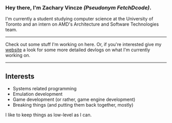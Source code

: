 ### Hey there, I'm Zachary Vincze *(Pseudonym FetchDcode)*.

I'm currently a student studying computer science at the University of Toronto and an intern on AMD's Architecture and Software Technologies team.

---

Check out some stuff I'm working on here. Or, if you're interested give my [website](https://zacharyvincze.com) a look for some more detailed devlogs on what I'm currently working on.

---

## Interests

-   Systems related programming
-   Emulation development
-   Game development (or rather, game engine development)
-   Breaking things (and putting them back together, mostly)

I like to keep things as low-level as I can.
